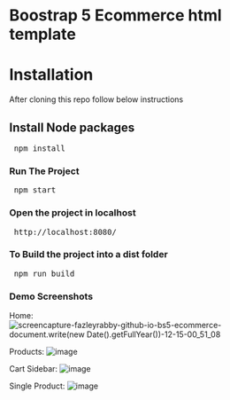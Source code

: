 # Boostrap 5 Ecommerce html template

# Installation
After cloning this repo follow below instructions<br>
## Install Node packages 
<pre> npm install </pre>
### Run The Project
<pre> npm start </pre>
### Open the project in localhost
<pre> http://localhost:8080/</pre>
### To Build the project into a dist folder
<pre> npm run build </pre>


### Demo Screenshots 

Home:
![screencapture-fazleyrabby-github-io-bs5-ecommerce-<script>document.write(new Date().getFullYear())</script>-12-15-00_51_08](https://user-images.githubusercontent.com/26044286/207686313-1ace6cad-7cc4-4d9a-b370-575faa988c12.png)

Products:
![image](https://user-images.githubusercontent.com/26044286/207686443-323fe5ba-3f2b-4ad0-844a-942a149d6176.png)

Cart Sidebar:
![image](https://user-images.githubusercontent.com/26044286/207686658-840eda54-f4a3-4df8-acca-c2f70debc826.png)

Single Product:
![image](https://user-images.githubusercontent.com/26044286/207687458-877a0c13-3eb0-4d34-8117-ebe7e4cbf955.png)
